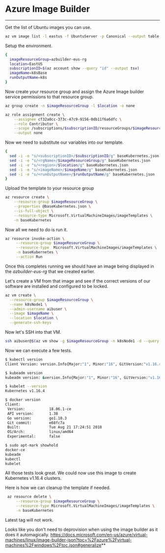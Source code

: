 # Azure Image Builder
----------------------------------------------------------------------------

Get the list of Ubuntu images you can use.

```bash
az vm image list -l eastus -f UbuntuServer -p Canonical --output table –-all
```

Setup the environment.

```bash
{
  imageResourceGroup=azbuilder-eus-rg
  location=EastUS
  subscriptionID=$(az account show --query "id" --output tsv)
  imageName=k8sBase
  runOutputName=k8s
}
```

Now create your resource group and assign the Azure Image builder service permissions to that resource group.

```bash
az group create -n $imageResourceGroup -l $location -o none
```


```bash
az role assignment create \
    --assignee cf32a0cc-373c-47c9-9156-0db11f6a6dfc \
    --role Contributor \
    --scope /subscriptions/$subscriptionID/resourceGroups/$imageResourceGroup \
    --output none
```

Now we need to substitute our variables into our template.

```bash
{    
  sed -i -e "s/<subscriptionID>/$subscriptionID/g" baseKubernetes.json
  sed -i -e "s/<rgName>/$imageResourceGroup/g" baseKubernetes.json
  sed -i -e "s/<region>/$location/g" baseKubernetes.json
  sed -i -e "s/<imageName>/$imageName/g" baseKubernetes.json
  sed -i -e "s/<runOutputName>/$runOutputName/g" baseKubernetes.json
}
```

Upload the template to your resource group

```bash
az resource create \
    --resource-group $imageResourceGroup \
    --properties @baseKubernetes.json \
    --is-full-object \
    --resource-type Microsoft.VirtualMachineImages/imageTemplates \
    -n baseKubernetes
```

Now all we need to do is run it.

```bash
az resource invoke-action \
     --resource-group $imageResourceGroup \
     --resource-type  Microsoft.VirtualMachineImages/imageTemplates \
     -n baseKubernetes \
     --action Run 
```    

Once this completes running we should have an image being displayed in the *azbuilder-eus-rg* that we created earlier.

Let's create a VM from that image and see if the correct versions of our software are installed and configured to be locked.

```bash
az vm create \
  --resource-group $imageResourceGroup \
  --name k8sNode1 \
  --admin-username aibuser \
  --image $imageName \
  --location $location \
  --generate-ssh-keys
```

Now let's SSH into that VM.

```bash
ssh aibuser@$(az vm show -g $imageResourceGroup -n k8sNode1 -d --query "publicIps" --output tsv)
```

Now we can execute a few tests.

```bash
$ kubectl version
Client Version: version.Info{Major:"1", Minor:"16", GitVersion:"v1.16.4", GitCommit:"224be7bdce5a9dd0c2fd0d46b83865648e2fe0ba", GitTreeState:"clean", BuildDate:"2019-12-11T12:47:40Z", GoVersion:"go1.12.12", Compiler:"gc", Platform:"linux/amd64"}
```

```bash
$ kubeadm version
kubeadm version: &version.Info{Major:"1", Minor:"16", GitVersion:"v1.16.4", GitCommit:"224be7bdce5a9dd0c2fd0d46b83865648e2fe0ba", GitTreeState:"clean", BuildDate:"2019-12-11T12:44:45Z", GoVersion:"go1.12.12", Compiler:"gc", Platform:"linux/amd64"}
```

```bash
$ kubelet --version
Kubernetes v1.16.4
```

```bash
$ docker version
Client:
 Version:           18.06.1-ce
 API version:       1.38
 Go version:        go1.10.3
 Git commit:        e68fc7a
 Built:             Tue Aug 21 17:24:51 2018
 OS/Arch:           linux/amd64
 Experimental:      false
```

```bash
$ sudo apt-mark showhold
docker-ce
kubeadm
kubectl
kubelet
```

All those tests look great. We could now use this image to create Kubernetes v1.16.4 clusters.

Here is how we can cleanup the template if needed.

```bash
 az resource delete \
     --resource-group $imageResourceGroup \
     --resource-type Microsoft.VirtualMachineImages/imageTemplates \
     -n baseKubernetes
```     



Latest tag will not work.     
     
 Looks like you don't need to deprovision when  using the image builder as it does it automagically.  https://docs.microsoft.com/en-us/azure/virtual-machines/linux/image-builder-json?toc=%2Fazure%2Fvirtual-machines%2Fwindows%2Ftoc.json#generalize**  